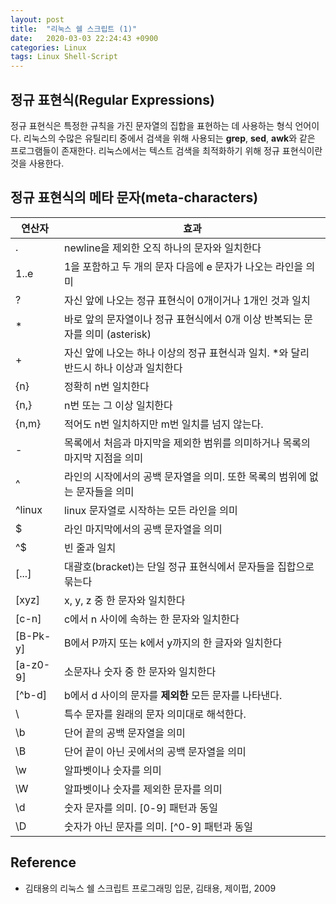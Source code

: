 ```yaml
---
layout: post
title:  "리눅스 쉘 스크립트 (1)"
date:   2020-03-03 22:24:43 +0900
categories: Linux
tags: Linux Shell-Script
---
```


## 정규 표현식(Regular Expressions)
정규 표현식은 특정한 규칙을 가진 문자열의 집합을 표현하는 데 사용하는 형식 언어이다. 리눅스의 수많은 유틸리티 중에서
검색을 위해 사용되는 **grep**, **sed**, **awk**와 같은 프로그램들이 존재한다. 리눅스에서는 텍스트 검색을 최적화하기 위해 
정규 표현식이란 것을 사용한다.

## 정규 표현식의 메타 문자(meta-characters)

| 연산자 | 효과 |
|-------|--------|
| . | newline을 제외한 오직 하나의 문자와 일치한다 |
| 1..e | 1을 포함하고 두 개의 문자 다음에 e 문자가 나오는 라인을 의미 |
| ? | 자신 앞에 나오는 정규 표현식이 0개이거나 1개인 것과 일치 |
| * | 바로 앞의 문자열이나 정규 표현식에서 0개 이상 반복되는 문자를 의미 (asterisk) |
| + | 자신 앞에 나오는 하나 이상의 정규 표현식과 일치. *와 달리 반드시 하나 이상과 일치한다 |
| {n} | 정확히 n번 일치한다 |
| {n,} | n번 또는 그 이상 일치한다 |
| {n,m} | 적어도 n번 일치하지만 m번 일치를 넘지 않는다. |
| - | 목록에서 처음과 마지막을 제외한 범위를 의미하거나 목록의 마지막 지점을 의미 |
| ^ | 라인의 시작에서의 공백 문자열을 의미. 또한 목록의 범위에 없는 문자들을 의미 |
| ^linux | linux 문자열로 시작하는 모든 라인을 의미 |
| $ | 라인 마지막에서의 공백 문자열을 의미 |
| ^$ | 빈 줄과 일치 |
| [...] | 대괄호(bracket)는 단일 정규 표현식에서 문자들을 집합으로 묶는다 |
| [xyz] | x, y, z 중 한 문자와 일치한다 |
| [c-n] | c에서 n 사이에 속하는 한 문자와 일치한다 |
| [B-Pk-y] | B에서 P까지 또는 k에서 y까지의 한 글자와 일치한다 |
| [a-z0-9] | 소문자나 숫자 중 한 문자와 일치한다 |
| [^b-d] | b에서 d 사이의 문자를 **제외한** 모든 문자를 나타낸다. |
|  \\ | 특수 문자를 원래의 문자 의미대로 해석한다. |
| \\b | 단어 끝의 공백 문자열을 의미 |
| \\B | 단어 끝이 아닌 곳에서의 공백 문자열을 의미 |
| \\w | 알파벳이나 숫자를 의미 |
| \\W | 알파벳이나 숫자를 제외한 문자를 의미 |
| \\d | 숫자 문자를 의미. [0-9] 패턴과 동일 |
| \\D | 숫자가 아닌 문자를 의미. [^0-9] 패턴과 동일 |

## Reference
* 김태용의 리눅스 쉘 스크립트 프로그래밍 입문, 김태용, 제이펍, 2009 